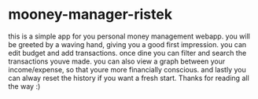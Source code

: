 # mooney-manager-ristek
this is a simple app for you personal money management webapp.
you will be greeted by a waving hand, giving you a good first impression.
you can edit budget and add transactions.
once dine you can filter and search the transactions youve made.
you can also view a graph between your income/expense, so that youre more financially conscious.
and lastly you can alway reset the history if you want a fresh start.
Thanks for reading all the way :) 
